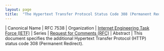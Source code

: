 ```yaml
---
layout: page
title:  "The Hypertext Transfer Protocol Status Code 308 (Permanent Redirect)"
---
```


| Canonical Name | RFC 7538
| Organization | [Internet Engineering Task Force (IETF)](..)
| Series | [Request for Comments (RFC)](..)
| Abstract | This document specifies the additional Hypertext Transfer Protocol (HTTP) status code 308 (Permanent Redirect).